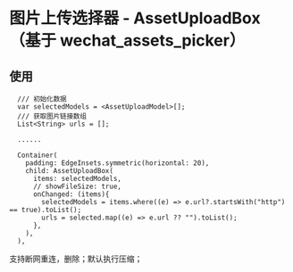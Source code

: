 
# 图片上传选择器 - AssetUploadBox（基于 wechat_assets_picker）


## 使用

```
  /// 初始化数据
  var selectedModels = <AssetUploadModel>[];
  /// 获取图片链接数组
  List<String> urls = [];

  ......
  
  Container(
    padding: EdgeInsets.symmetric(horizontal: 20),
    child: AssetUploadBox(
      items: selectedModels,
      // showFileSize: true,
      onChanged: (items){
        selectedModels = items.where((e) => e.url?.startsWith("http") == true).toList();
        urls = selected.map((e) => e.url ?? "").toList();
      },
    ),
  ),
```


支持断网重连，删除；默认执行压缩；